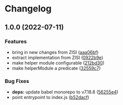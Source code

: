 # Changelog

## 1.0.0 (2022-07-11)


### Features

* bring in new changes from ZISI ([aaa06bf](https://github.com/netlify/in-source-config/commit/aaa06bf38933907bd39cd2d1b1c4e9a938f7dbf5))
* extract implementation from ZISI ([0922b9e](https://github.com/netlify/in-source-config/commit/0922b9eaa26b002b41267bf41c36e08e85b321a4))
* make helper module configurable ([212bd30](https://github.com/netlify/in-source-config/commit/212bd302c412e070f975b7159fce05536ac5f3c3))
* make helperModule a predicate ([32559c7](https://github.com/netlify/in-source-config/commit/32559c77b4f2b162f19efe2a8fceefb6a1c71a67))


### Bug Fixes

* **deps:** update babel monorepo to v7.18.8 ([56255e4](https://github.com/netlify/in-source-config/commit/56255e4d85b6d7f544e6f07dfce1f95f32b18233))
* point entrypoint to index.js ([b52dacf](https://github.com/netlify/in-source-config/commit/b52dacff2cee98f1bbb8584b14dfbe7d76749d6e))
